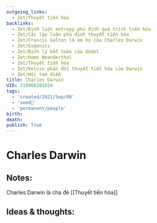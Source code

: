 ```yaml
---
outgoing_links:
  - Zet/Thuyết tiến hóa
backlinks:
  - Zet/Định luật entropy phủ định quá trình tiến hóa
  - Zet/Các lập luận phủ định thuyết tiến hóa
  - Zet/Francis Galton là em họ của Charles Darwin
  - Zet/Eugenics
  - Zet/Định lý bất toàn của Gödel
  - Zet/Homo Neanderthal
  - Zet/Thuyết tiến hóa
  - Zet/Kelvin phản đối thuyết tiến hóa của Darwin
  - Zet/Hội tam điểm
title: Charles Darwin
UID: 210908201024
tags:
  - 'created/2021/Sep/08'
  - 'seed🥜'
  - 'permanent/people'
birth: 
death: 
publish: True
---
```

# Charles Darwin

## Notes:
Charles Darwin là cha đẻ [[Thuyết tiến hóa]]

## Ideas & thoughts:

